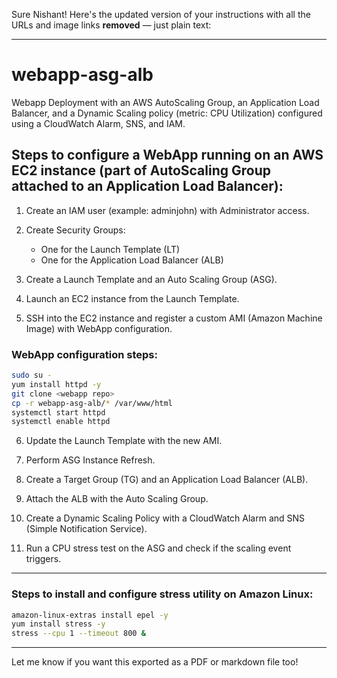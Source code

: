 Sure Nishant! Here's the updated version of your instructions with all the URLs and image links **removed** — just plain text:

---

# webapp-asg-alb

Webapp Deployment with an AWS AutoScaling Group, an Application Load Balancer, and a Dynamic Scaling policy (metric: CPU Utilization) configured using a CloudWatch Alarm, SNS, and IAM.

## Steps to configure a WebApp running on an AWS EC2 instance (part of AutoScaling Group attached to an Application Load Balancer):

1. Create an IAM user (example: adminjohn) with Administrator access.

2. Create Security Groups:
   - One for the Launch Template (LT)
   - One for the Application Load Balancer (ALB)

3. Create a Launch Template and an Auto Scaling Group (ASG).

4. Launch an EC2 instance from the Launch Template.

5. SSH into the EC2 instance and register a custom AMI (Amazon Machine Image) with WebApp configuration.

### WebApp configuration steps:

```bash
sudo su -
yum install httpd -y
git clone <webapp repo>
cp -r webapp-asg-alb/* /var/www/html
systemctl start httpd
systemctl enable httpd
```

6. Update the Launch Template with the new AMI.

7. Perform ASG Instance Refresh.

8. Create a Target Group (TG) and an Application Load Balancer (ALB).

9. Attach the ALB with the Auto Scaling Group.

10. Create a Dynamic Scaling Policy with a CloudWatch Alarm and SNS (Simple Notification Service).

11. Run a CPU stress test on the ASG and check if the scaling event triggers.

---

### Steps to install and configure stress utility on Amazon Linux:

```bash
amazon-linux-extras install epel -y
yum install stress -y
stress --cpu 1 --timeout 800 &
```

---

Let me know if you want this exported as a PDF or markdown file too!

